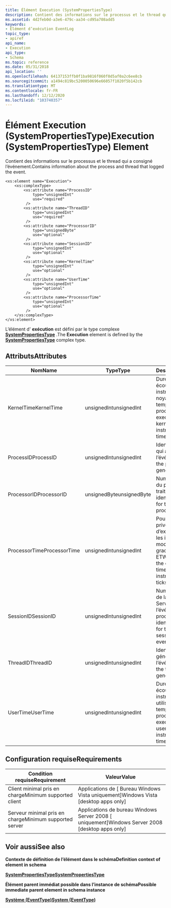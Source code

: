 ```yaml
---
title: Élément Execution (SystemPropertiesType)
description: Contient des informations sur le processus et le thread qui a consigné l’événement.
ms.assetid: 4d2feb0d-a3e6-479c-aa34-cd95a708add5
keywords:
- Élément d’exécution EventLog
topic_type:
- apiref
api_name:
- Execution
api_type:
- Schema
ms.topic: reference
ms.date: 05/31/2018
api_location: ''
ms.openlocfilehash: 64137153ffb0f1ba9816f060f0d5af0a2c6ee8cb
ms.sourcegitcommit: a1494c819bc5200050696e66057f1020f5b142cb
ms.translationtype: MT
ms.contentlocale: fr-FR
ms.lasthandoff: 12/12/2020
ms.locfileid: "103740357"
---
```

# <a name="execution-systempropertiestype-element"></a><span data-ttu-id="93ef7-104">Élément Execution (SystemPropertiesType)</span><span class="sxs-lookup"><span data-stu-id="93ef7-104">Execution (SystemPropertiesType) Element</span></span>

<span data-ttu-id="93ef7-105">Contient des informations sur le processus et le thread qui a consigné l’événement.</span><span class="sxs-lookup"><span data-stu-id="93ef7-105">Contains information about the process and thread that logged the event.</span></span>

``` syntax
<xs:element name="Execution">
    <xs:complexType>
        <xs:attribute name="ProcessID"
            type="unsignedInt"
            use="required"
         />
        <xs:attribute name="ThreadID"
            type="unsignedInt"
            use="required"
         />
        <xs:attribute name="ProcessorID"
            type="unsignedByte"
            use="optional"
         />
        <xs:attribute name="SessionID"
            type="unsignedInt"
            use="optional"
         />
        <xs:attribute name="KernelTime"
            type="unsignedInt"
            use="optional"
         />
        <xs:attribute name="UserTime"
            type="unsignedInt"
            use="optional"
         />
        <xs:attribute name="ProcessorTime"
            type="unsignedInt"
            use="optional"
         />
    </xs:complexType>
</xs:element>
```

<span data-ttu-id="93ef7-106">L’élément d' **exécution** est défini par le type complexe [**SystemPropertiesType**](eventschema-systempropertiestype-complextype.md) .</span><span class="sxs-lookup"><span data-stu-id="93ef7-106">The **Execution** element is defined by the [**SystemPropertiesType**](eventschema-systempropertiestype-complextype.md) complex type.</span></span>

## <a name="attributes"></a><span data-ttu-id="93ef7-107">Attributs</span><span class="sxs-lookup"><span data-stu-id="93ef7-107">Attributes</span></span>



| <span data-ttu-id="93ef7-108">Nom</span><span class="sxs-lookup"><span data-stu-id="93ef7-108">Name</span></span>          | <span data-ttu-id="93ef7-109">Type</span><span class="sxs-lookup"><span data-stu-id="93ef7-109">Type</span></span>         | <span data-ttu-id="93ef7-110">Description</span><span class="sxs-lookup"><span data-stu-id="93ef7-110">Description</span></span>                                                                                               |
|---------------|--------------|-----------------------------------------------------------------------------------------------------------|
| <span data-ttu-id="93ef7-111">KernelTime</span><span class="sxs-lookup"><span data-stu-id="93ef7-111">KernelTime</span></span>    | <span data-ttu-id="93ef7-112">unsignedInt</span><span class="sxs-lookup"><span data-stu-id="93ef7-112">unsignedInt</span></span>  | <span data-ttu-id="93ef7-113">Durée d’exécution écoulée pour les instructions en mode noyau, en unités de temps processeur.</span><span class="sxs-lookup"><span data-stu-id="93ef7-113">Elapsed execution time for kernel-mode instructions, in CPU time units.</span></span><br/>                        |
| <span data-ttu-id="93ef7-114">ProcessID</span><span class="sxs-lookup"><span data-stu-id="93ef7-114">ProcessID</span></span>     | <span data-ttu-id="93ef7-115">unsignedInt</span><span class="sxs-lookup"><span data-stu-id="93ef7-115">unsignedInt</span></span>  | <span data-ttu-id="93ef7-116">Identifie le processus qui a généré l’événement.</span><span class="sxs-lookup"><span data-stu-id="93ef7-116">Identifies the process that generated the event.</span></span><br/>                                               |
| <span data-ttu-id="93ef7-117">ProcessorID</span><span class="sxs-lookup"><span data-stu-id="93ef7-117">ProcessorID</span></span>   | <span data-ttu-id="93ef7-118">unsignedByte</span><span class="sxs-lookup"><span data-stu-id="93ef7-118">unsignedByte</span></span> | <span data-ttu-id="93ef7-119">Numéro d’identification du processeur qui a traité l’événement.</span><span class="sxs-lookup"><span data-stu-id="93ef7-119">The identification number for the processor that processed the event.</span></span><br/>                          |
| <span data-ttu-id="93ef7-120">ProcessorTime</span><span class="sxs-lookup"><span data-stu-id="93ef7-120">ProcessorTime</span></span> | <span data-ttu-id="93ef7-121">unsignedInt</span><span class="sxs-lookup"><span data-stu-id="93ef7-121">unsignedInt</span></span>  | <span data-ttu-id="93ef7-122">Pour les sessions privées ETW, le temps d’exécution écoulé pour les instructions en mode utilisateur, en graduations de l’UC.</span><span class="sxs-lookup"><span data-stu-id="93ef7-122">For ETW private sessions, the elapsed execution time for user-mode instructions, in CPU ticks.</span></span><br/> |
| <span data-ttu-id="93ef7-123">SessionID</span><span class="sxs-lookup"><span data-stu-id="93ef7-123">SessionID</span></span>     | <span data-ttu-id="93ef7-124">unsignedInt</span><span class="sxs-lookup"><span data-stu-id="93ef7-124">unsignedInt</span></span>  | <span data-ttu-id="93ef7-125">Numéro d’identification de la session Terminal Server dans laquelle l’événement s’est produit.</span><span class="sxs-lookup"><span data-stu-id="93ef7-125">The identification number for the terminal server session in which the event occurred.</span></span><br/>         |
| <span data-ttu-id="93ef7-126">ThreadID</span><span class="sxs-lookup"><span data-stu-id="93ef7-126">ThreadID</span></span>      | <span data-ttu-id="93ef7-127">unsignedInt</span><span class="sxs-lookup"><span data-stu-id="93ef7-127">unsignedInt</span></span>  | <span data-ttu-id="93ef7-128">Identifie le thread qui a généré l’événement.</span><span class="sxs-lookup"><span data-stu-id="93ef7-128">Identifies the thread that generated the event.</span></span><br/>                                                |
| <span data-ttu-id="93ef7-129">UserTime</span><span class="sxs-lookup"><span data-stu-id="93ef7-129">UserTime</span></span>      | <span data-ttu-id="93ef7-130">unsignedInt</span><span class="sxs-lookup"><span data-stu-id="93ef7-130">unsignedInt</span></span>  | <span data-ttu-id="93ef7-131">Durée d’exécution écoulée pour les instructions en mode utilisateur, en unités de temps processeur.</span><span class="sxs-lookup"><span data-stu-id="93ef7-131">Elapsed execution time for user-mode instructions, in CPU time units.</span></span><br/>                          |



## <a name="requirements"></a><span data-ttu-id="93ef7-132">Configuration requise</span><span class="sxs-lookup"><span data-stu-id="93ef7-132">Requirements</span></span>



| <span data-ttu-id="93ef7-133">Condition requise</span><span class="sxs-lookup"><span data-stu-id="93ef7-133">Requirement</span></span> | <span data-ttu-id="93ef7-134">Valeur</span><span class="sxs-lookup"><span data-stu-id="93ef7-134">Value</span></span> |
|-------------------------------------|------------------------------------------------------|
| <span data-ttu-id="93ef7-135">Client minimal pris en charge</span><span class="sxs-lookup"><span data-stu-id="93ef7-135">Minimum supported client</span></span><br/> | <span data-ttu-id="93ef7-136">Applications de \[ Bureau Windows Vista uniquement\]</span><span class="sxs-lookup"><span data-stu-id="93ef7-136">Windows Vista \[desktop apps only\]</span></span><br/>       |
| <span data-ttu-id="93ef7-137">Serveur minimal pris en charge</span><span class="sxs-lookup"><span data-stu-id="93ef7-137">Minimum supported server</span></span><br/> | <span data-ttu-id="93ef7-138">Applications de bureau Windows Server 2008 \[ uniquement\]</span><span class="sxs-lookup"><span data-stu-id="93ef7-138">Windows Server 2008 \[desktop apps only\]</span></span><br/> |



## <a name="see-also"></a><span data-ttu-id="93ef7-139">Voir aussi</span><span class="sxs-lookup"><span data-stu-id="93ef7-139">See also</span></span>

<dl> <dt>

<span data-ttu-id="93ef7-140">**Contexte de définition de l’élément dans le schéma**</span><span class="sxs-lookup"><span data-stu-id="93ef7-140">**Definition context of element in schema**</span></span>
</dt> <dt>

[<span data-ttu-id="93ef7-141">**SystemPropertiesType**</span><span class="sxs-lookup"><span data-stu-id="93ef7-141">**SystemPropertiesType**</span></span>](eventschema-systempropertiestype-complextype.md)
</dt> <dt>

<span data-ttu-id="93ef7-142">**Élément parent immédiat possible dans l’instance de schéma**</span><span class="sxs-lookup"><span data-stu-id="93ef7-142">**Possible immediate parent element in schema instance**</span></span>
</dt> <dt>

[<span data-ttu-id="93ef7-143">**Système (EventType)**</span><span class="sxs-lookup"><span data-stu-id="93ef7-143">**System (EventType)**</span></span>](eventschema-system-eventtype-element.md)
</dt> </dl>

 

 





